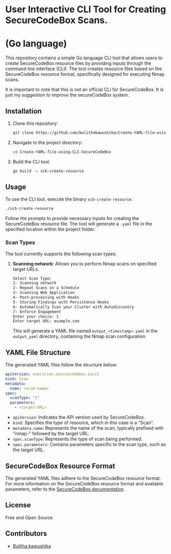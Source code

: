 # User Interactive CLI Tool for Creating SecureCodeBox Scans.
# (Go language)

This repository contains a simple Go language CLI tool that allows users to create SecureCodeBox resource files by providing inputs through the command line interface (CLI). The tool creates resource files based on the SecureCodeBox resource format, specifically designed for executing Nmap scans.

It is important to note that this is not an official CLI for SecureCodeBox. It is just my suggestion to improve the secureCodeBox system.

## Installation

1. Clone this repository:

    ```bash
    git clone https://github.com/bulithakawushika/Create-YAML-file-using-CLI-SecureCodeBox.git
    ```

2. Navigate to the project directory:

    ```bash
    cd Create-YAML-file-using-CLI-SecureCodeBox
    ```

3. Build the CLI tool:

    ```bash
    go build -o scb-create-resource
    ```

## Usage

To use the CLI tool, execute the binary `scb-create-resource`:

```bash
./scb-create-resource
```

Follow the prompts to provide necessary inputs for creating the SecureCodeBox resource file. The tool will generate a `.yaml` file in the specified location within the project folder.

### Scan Types

The tool currently supports the following scan types:

1. **Scanning network**: Allows you to perform Nmap scans on specified target URLs.

    ```bash
    Select Scan Type:
    1- Scanning network
    2- Repeat Scans on a Schedule
    3- Scanning Web Application
    4- Post-processing with Hooks
    5- Storing Findings with Persistence Hooks
    6- Automatically Scan your Cluster with Autodiscovery
    7- Enforce Engagement
    Enter your choice: 1
    Enter target URL: example.com
    ```

    This will generate a YAML file named `output_<timestamp>.yaml` in the `output_yaml` directory, containing the Nmap scan configuration.

## YAML File Structure

The generated YAML files follow the structure below:

```yaml
apiVersion: execution.securecodebox.io/v1
kind: Scan
metadata:
  name: <scan-name>
spec:
  scanType: "1"
  parameters:
    - <target-URL>
```

- `apiVersion`: Indicates the API version used by SecureCodeBox.
- `kind`: Specifies the type of resource, which in this case is a "Scan".
- `metadata.name`: Represents the name of the scan, typically prefixed with "nmap-" followed by the target URL.
- `spec.scanType`: Represents the type of scan being performed.
- `spec.parameters`: Contains parameters specific to the scan type, such as the target URL.

## SecureCodeBox Resource Format

The generated YAML files adhere to the SecureCodeBox resource format. For more information on the SecureCodeBox resource format and available parameters, refer to the [SecureCodeBox documentation](https://www.securecodebox.io/docs/scanners/nmap).

## License
Free and Open Source

## Contributors

- [Bulitha kawushika](https://github.com/bulithakawushika)
